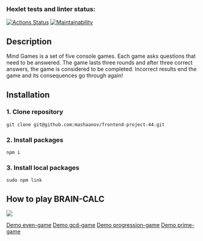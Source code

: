 ### Hexlet tests and linter status:
[![Actions Status](https://github.com/mashaanov/frontend-project-44/actions/workflows/hexlet-check.yml/badge.svg)](https://github.com/mashaanov/frontend-project-44/actions)
[![Maintainability](https://api.codeclimate.com/v1/badges/7c3185013b455d214509/maintainability)](https://codeclimate.com/github/mashaanov/frontend-project-44/maintainability)
## Description

Mind Games is a set of five console games. Each game asks questions that need to be answered. The game lasts three rounds and after three correct answers, the game is considered to be completed. Incorrect results end the game and its consequences go through again!

## Installation

### 1. Clone repository
    git clone git@github.com:mashaanov/frontend-project-44.git
### 2. Install packages
    npm i
### 3. Install local packages
    sudo npm link
    
## How to play BRAIN-CALC

<a href="https://asciinema.org/a/bIpqsfqBNTOFkJr3jrV9gZWnv" target="_blank"><img src="https://asciinema.org/a/bIpqsfqBNTOFkJr3jrV9gZWnv.svg" /></a>

[Demo even-game](https://asciinema.org/a/RF5VLUeEmDD3DCrfCnalrXVeW)
[Demo gcd-game](https://asciinema.org/a/BsX4vJ8idLmVigRJWRJQ8PCE1)
[Demo progression-game](https://asciinema.org/a/zmF6a4oaGKqK8pQAYAh2AIyhS)
[Demo prime-game](https://asciinema.org/a/bVDcTQOZmNYFQ1mu5nxy5iGcc)
